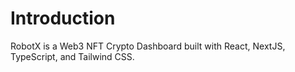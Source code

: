 # Introduction

RobotX is a Web3 NFT Crypto Dashboard built with React, NextJS, TypeScript, and Tailwind CSS.
